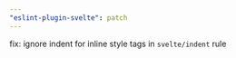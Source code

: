 ```yaml
---
"eslint-plugin-svelte": patch
---
```


fix: ignore indent for inline style tags in `svelte/indent` rule
